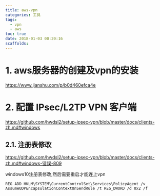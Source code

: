 ```yaml
---
title: aws-vpn
categories: 工具
tags:
  - vpn
  - aws
toc: true
date: 2018-01-03 00:20:16
scaffolds:
---
```


# 1. aws服务器的创建及vpn的安装
https://www.jianshu.com/p/b0d460efca4e

# 2. 配置 IPsec/L2TP VPN 客户端
https://github.com/hwdsl2/setup-ipsec-vpn/blob/master/docs/clients-zh.md#windows
## 2.1. 注册表修改
https://github.com/hwdsl2/setup-ipsec-vpn/blob/master/docs/clients-zh.md#windows-错误-809 

windows10注册表修改,然后需要重启才能连上vpn 
```
REG ADD HKLM\SYSTEM\CurrentControlSet\Services\PolicyAgent /v AssumeUDPEncapsulationContextOnSendRule /t REG_DWORD /d 0x2 /f
```
